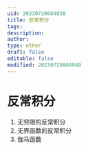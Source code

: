 ```yaml
---
uid: 20230720004038
title: 反常积分
tags: 
description: 
author: 
type: other
draft: false
editable: false
modified: 20230720004940
---
```


# 反常积分

1. 无穷限的反常积分
2. 无界函数的反常积分
3. 伽马函数